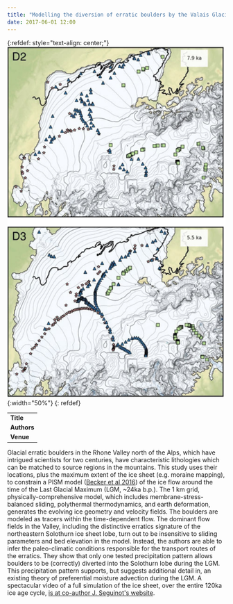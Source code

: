 ```yaml
---
title: "Modelling the diversion of erratic boulders by the Valais Glacier during the last glacial maximum"
date: 2017-06-01 12:00
---
```


{:refdef: style="text-align: center;"}
![](/img/applications/jouvetetal2017.png){:width="50%"}
{: refdef}


||
|-
| **Title** | [Modelling the diversion of erratic boulders by the Valais Glacier during the last glacial maximum](https://doi.org/10.1017/jog.2017.7) |
| **Authors** | [G. Jouvet](http://people.ee.ethz.ch/~jouvetg/) and others |
| **Venue** |  [J. Glaciol.](https://www.cambridge.org/core/journals/journal-of-glaciology) |

Glacial erratic boulders in the Rhone Valley north of the Alps, which have intrigued scientists for two centuries, have characteristic lithologies which can be matched to source regions in the mountains. This study uses their locations, plus the maximum extent of the ice sheet (e.g. moraine mapping), to constrain a PISM model ([Becker et al 2016](http://www.geogr-helv.net/71/173/2016/)) of the ice flow around the time of the Last Glacial Maximum (LGM, ~24ka b.p.). The 1 km grid, physically-comprehensive model, which includes membrane-stress-balanced sliding, polythermal thermodynamics, and earth deformation, generates the evolving ice geometry and velocity fields. The boulders are modeled as tracers within the time-dependent flow.
The dominant flow fields in the Valley, including the distinctive erratics signature of the northeastern Solothurn ice sheet lobe, turn out to be insensitive to sliding parameters and bed elevation in the model. Instead, the authors are able to infer the paleo-climatic conditions responsible for the transport routes of the erratics. They show that only one tested precipitation pattern allows boulders to be (correctly) diverted into the Solothurn lobe during the LGM. This precipitation pattern supports, but suggests additional detail in, an existing theory of preferential moisture advection during the LGM.
A spectacular video of a full simulation of the ice sheet, over the entire 120ka ice age cycle, [is at co-author J. Seguinot's website](http://people.ee.ethz.ch/~juliens/pages/research.html).

